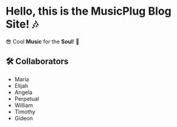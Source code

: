 # Hello, this is the MusicPlug Blog Site! 🎶 

😎 Cool **Music** for the **Soul**! 🌟

## 🛠 Collaborators
- Maria
- Elijah
- Angela
- Perpetual
- William
- Timothy
- Gideon
